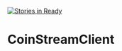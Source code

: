 [![Stories in Ready](https://badge.waffle.io/ExpedientSlow-Lorris/CoinStreamClient.png?label=ready&title=Ready)](https://waffle.io/ExpedientSlow-Lorris/CoinStreamClient)
# CoinStreamClient
